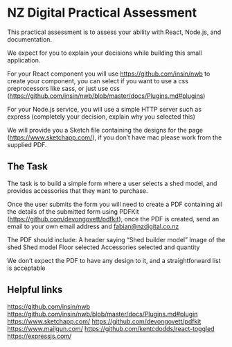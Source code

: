 # NZ Digital Practical Assessment

This practical assessment is to assess your ability with React, Node.js, and documentation. 

We expect for you to explain your decisions while building this small application. 

For your React component you will use https://github.com/insin/nwb to create your component, you can select if you want to use a css preprocessors like sass, or just use css (https://github.com/insin/nwb/blob/master/docs/Plugins.md#plugins) 

For your Node.js service, you will use a simple HTTP server such as express (completely your decision, explain why you selected this)

We will provide you a Sketch file containing the designs for the page (https://www.sketchapp.com/), if you don’t have mac please work from the supplied PDF. 

## The Task 

The task is to build a simple form where a user selects a shed model, and provides accessories that they want to purchase. 

Once the user submits the form you will need to create a PDF containing all the details of the submitted form using PDFKit (https://github.com/devongovett/pdfkit), once the PDF is created, send an email to your own email address and fabian@nzdigital.co.nz

The PDF should include:
A header saying “Shed builder model”
Image of the shed
Shed model
Floor selected
Accessories selected and quantity

We don’t expect the PDF to have any design to it, and a straightforward list is acceptable 

## Helpful links

https://github.com/insin/nwb
https://github.com/insin/nwb/blob/master/docs/Plugins.md#plugin 
https://www.sketchapp.com/
https://github.com/devongovett/pdfkit 
https://www.mailgun.com/ 
https://github.com/kentcdodds/react-toggled
https://expressjs.com/ 